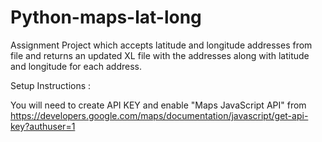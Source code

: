 # Python-maps-lat-long

Assignment Project which accepts latitude and longitude addresses from file and returns an updated XL file with the addresses along with latitude and longitude for each address. 

Setup Instructions :

You will need to create API KEY and enable "Maps JavaScript API" from
https://developers.google.com/maps/documentation/javascript/get-api-key?authuser=1


  





